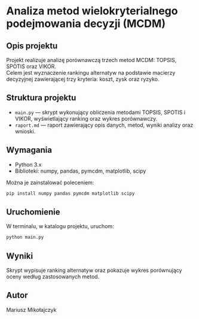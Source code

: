 # Analiza metod wielokryterialnego podejmowania decyzji (MCDM)

## Opis projektu
Projekt realizuje analizę porównawczą trzech metod MCDM: TOPSIS, SPOTIS oraz VIKOR.  
Celem jest wyznaczenie rankingu alternatyw na podstawie macierzy decyzyjnej zawierającej trzy kryteria: koszt, zysk oraz ryzyko.

## Struktura projektu
- `main.py` — skrypt wykonujący obliczenia metodami TOPSIS, SPOTIS i VIKOR, wyświetlający ranking oraz wykres porównawczy.
- `raport.md` — raport zawierający opis danych, metod, wyniki analizy oraz wnioski.

## Wymagania
- Python 3.x
- Biblioteki: numpy, pandas, pymcdm, matplotlib, scipy

Można je zainstalować poleceniem:

```bash
pip install numpy pandas pymcdm matplotlib scipy
```

## Uruchomienie
W terminalu, w katalogu projektu, uruchom:

```bash
python main.py
```

## Wyniki
Skrypt wypisuje ranking alternatyw oraz pokazuje wykres porównujący oceny według zastosowanych metod.

## Autor
Mariusz Mikołajczyk
